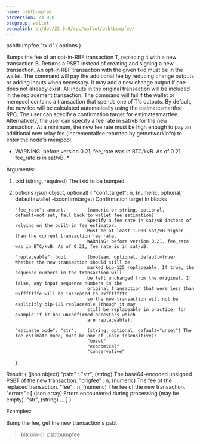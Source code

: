 ```yaml
---
name: psbtbumpfee
btcversion: 23.0.0
btcgroup: wallet
permalink: en/doc/23.0.0/rpc/wallet/psbtbumpfee/
---
```


psbtbumpfee "txid" ( options )

Bumps the fee of an opt-in-RBF transaction T, replacing it with a new transaction B.
Returns a PSBT instead of creating and signing a new transaction.
An opt-in RBF transaction with the given txid must be in the wallet.
The command will pay the additional fee by reducing change outputs or adding inputs when necessary.
It may add a new change output if one does not already exist.
All inputs in the original transaction will be included in the replacement transaction.
The command will fail if the wallet or mempool contains a transaction that spends one of T's outputs.
By default, the new fee will be calculated automatically using the estimatesmartfee RPC.
The user can specify a confirmation target for estimatesmartfee.
Alternatively, the user can specify a fee rate in sat/vB for the new transaction.
At a minimum, the new fee rate must be high enough to pay an additional new relay fee (incrementalfee
returned by getnetworkinfo) to enter the node's mempool.
* WARNING: before version 0.21, fee_rate was in BTC/kvB. As of 0.21, fee_rate is in sat/vB. *

Arguments:
1. txid                           (string, required) The txid to be bumped
2. options                        (json object, optional)
     {
       "conf_target": n,          (numeric, optional, default=wallet -txconfirmtarget) Confirmation target in blocks
                                  
       "fee_rate": amount,        (numeric or string, optional, default=not set, fall back to wallet fee estimation) 
                                  Specify a fee rate in sat/vB instead of relying on the built-in fee estimator.
                                  Must be at least 1.000 sat/vB higher than the current transaction fee rate.
                                  WARNING: before version 0.21, fee_rate was in BTC/kvB. As of 0.21, fee_rate is in sat/vB.
                                  
       "replaceable": bool,       (boolean, optional, default=true) Whether the new transaction should still be
                                  marked bip-125 replaceable. If true, the sequence numbers in the transaction will
                                  be left unchanged from the original. If false, any input sequence numbers in the
                                  original transaction that were less than 0xfffffffe will be increased to 0xfffffffe
                                  so the new transaction will not be explicitly bip-125 replaceable (though it may
                                  still be replaceable in practice, for example if it has unconfirmed ancestors which
                                  are replaceable).
                                  
       "estimate_mode": "str",    (string, optional, default="unset") The fee estimate mode, must be one of (case insensitive):
                                  "unset"
                                  "economical"
                                  "conservative"
     }

Result:
{                    (json object)
  "psbt" : "str",    (string) The base64-encoded unsigned PSBT of the new transaction.
  "origfee" : n,     (numeric) The fee of the replaced transaction.
  "fee" : n,         (numeric) The fee of the new transaction.
  "errors" : [       (json array) Errors encountered during processing (may be empty).
    "str",           (string)
    ...
  ]
}

Examples:

Bump the fee, get the new transaction's psbt
> bitcoin-cli psbtbumpfee <txid>


